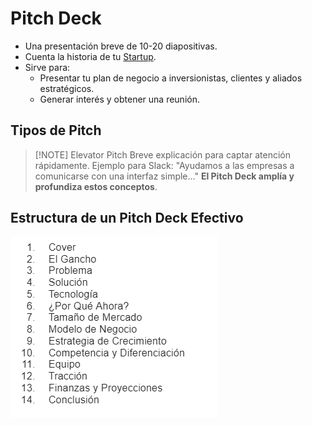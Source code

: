 # Pitch Deck
- Una presentación breve de 10-20 diapositivas.
- Cuenta la historia de tu [Startup](Empresa%20de%20Base%20Tecnológica%20II/17-Startups.md).
- Sirve para:
	- Presentar tu plan de negocio a inversionistas, clientes y aliados estratégicos.
	- Generar interés y obtener una reunión.

## Tipos de Pitch


> [!NOTE] Elevator Pitch
> Breve explicación para captar atención rápidamente.
> Ejemplo para Slack: "Ayudamos a las empresas a comunicarse con una interfaz simple..."
> **El Pitch Deck amplía y profundiza estos conceptos**.


## Estructura de un Pitch Deck Efectivo

![](img%20ebt2/Pasted%20image%2020240924225708.png)